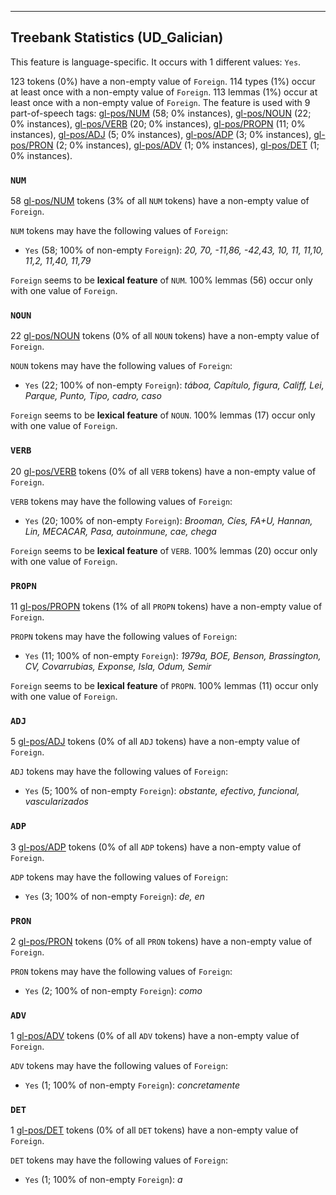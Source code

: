 

--------------------------------------------------------------------------------

## Treebank Statistics (UD_Galician)

This feature is language-specific.
It occurs with 1 different values: `Yes`.

123 tokens (0%) have a non-empty value of `Foreign`.
114 types (1%) occur at least once with a non-empty value of `Foreign`.
113 lemmas (1%) occur at least once with a non-empty value of `Foreign`.
The feature is used with 9 part-of-speech tags: [gl-pos/NUM]() (58; 0% instances), [gl-pos/NOUN]() (22; 0% instances), [gl-pos/VERB]() (20; 0% instances), [gl-pos/PROPN]() (11; 0% instances), [gl-pos/ADJ]() (5; 0% instances), [gl-pos/ADP]() (3; 0% instances), [gl-pos/PRON]() (2; 0% instances), [gl-pos/ADV]() (1; 0% instances), [gl-pos/DET]() (1; 0% instances).

### `NUM`

58 [gl-pos/NUM]() tokens (3% of all `NUM` tokens) have a non-empty value of `Foreign`.

`NUM` tokens may have the following values of `Foreign`:

* `Yes` (58; 100% of non-empty `Foreign`): <em>20, 70, -11,86, -42,43, 10, 11, 11,10, 11,2, 11,40, 11,79</em>

`Foreign` seems to be **lexical feature** of `NUM`. 100% lemmas (56) occur only with one value of `Foreign`.

### `NOUN`

22 [gl-pos/NOUN]() tokens (0% of all `NOUN` tokens) have a non-empty value of `Foreign`.

`NOUN` tokens may have the following values of `Foreign`:

* `Yes` (22; 100% of non-empty `Foreign`): <em>táboa, Capítulo, figura, Califf, Lei, Parque, Punto, Tipo, cadro, caso</em>

`Foreign` seems to be **lexical feature** of `NOUN`. 100% lemmas (17) occur only with one value of `Foreign`.

### `VERB`

20 [gl-pos/VERB]() tokens (0% of all `VERB` tokens) have a non-empty value of `Foreign`.

`VERB` tokens may have the following values of `Foreign`:

* `Yes` (20; 100% of non-empty `Foreign`): <em>Brooman, Cíes, FA+U, Hannan, Lin, MECACAR, Pasa, autoinmune, cae, chega</em>

`Foreign` seems to be **lexical feature** of `VERB`. 100% lemmas (20) occur only with one value of `Foreign`.

### `PROPN`

11 [gl-pos/PROPN]() tokens (1% of all `PROPN` tokens) have a non-empty value of `Foreign`.

`PROPN` tokens may have the following values of `Foreign`:

* `Yes` (11; 100% of non-empty `Foreign`): <em>1979a, BOE, Benson, Brassington, CV, Covarrubias, Exponse, Isla, Odum, Semir</em>

`Foreign` seems to be **lexical feature** of `PROPN`. 100% lemmas (11) occur only with one value of `Foreign`.

### `ADJ`

5 [gl-pos/ADJ]() tokens (0% of all `ADJ` tokens) have a non-empty value of `Foreign`.

`ADJ` tokens may have the following values of `Foreign`:

* `Yes` (5; 100% of non-empty `Foreign`): <em>obstante, efectivo, funcional, vascularizados</em>

### `ADP`

3 [gl-pos/ADP]() tokens (0% of all `ADP` tokens) have a non-empty value of `Foreign`.

`ADP` tokens may have the following values of `Foreign`:

* `Yes` (3; 100% of non-empty `Foreign`): <em>de, en</em>

### `PRON`

2 [gl-pos/PRON]() tokens (0% of all `PRON` tokens) have a non-empty value of `Foreign`.

`PRON` tokens may have the following values of `Foreign`:

* `Yes` (2; 100% of non-empty `Foreign`): <em>como</em>

### `ADV`

1 [gl-pos/ADV]() tokens (0% of all `ADV` tokens) have a non-empty value of `Foreign`.

`ADV` tokens may have the following values of `Foreign`:

* `Yes` (1; 100% of non-empty `Foreign`): <em>concretamente</em>

### `DET`

1 [gl-pos/DET]() tokens (0% of all `DET` tokens) have a non-empty value of `Foreign`.

`DET` tokens may have the following values of `Foreign`:

* `Yes` (1; 100% of non-empty `Foreign`): <em>a</em>

